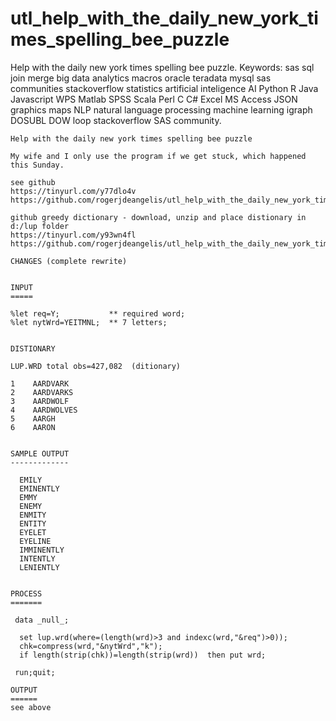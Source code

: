 # utl_help_with_the_daily_new_york_times_spelling_bee_puzzle
Help with the daily new york times spelling bee puzzle.  Keywords: sas sql join merge big data analytics macros oracle teradata mysql sas communities stackoverflow statistics artificial inteligence AI Python R Java Javascript WPS Matlab SPSS Scala Perl C C# Excel MS Access JSON graphics maps NLP natural language processing machine learning igraph DOSUBL DOW loop stackoverflow SAS community.

    Help with the daily new york times spelling bee puzzle

    My wife and I only use the program if we get stuck, which happened this Sunday.

    see github
    https://tinyurl.com/y77dlo4v
    https://github.com/rogerjdeangelis/utl_help_with_the_daily_new_york_times_spelling_bee_puzzle

    github greedy dictionary - download, unzip and place distionary in d:/lup folder
    https://tinyurl.com/y93wn4fl
    https://github.com/rogerjdeangelis/utl_help_with_the_daily_new_york_times_spelling_bee_puzzle/blob/master/utl_help_with_the_daily_new_york_times_spelling_bee_puzzle.zip

    CHANGES (complete rewrite)


    INPUT
    =====

    %let req=Y;           ** required word;
    %let nytWrd=YEITMNL;  ** 7 letters;


    DISTIONARY

    LUP.WRD total obs=427,082  (ditionary)

    1    AARDVARK
    2    AARDVARKS
    3    AARDWOLF
    4    AARDWOLVES
    5    AARGH
    6    AARON


    SAMPLE OUTPUT
    -------------

      EMILY
      EMINENTLY
      EMMY
      ENEMY
      ENMITY
      ENTITY
      EYELET
      EYELINE
      IMMINENTLY
      INTENTLY
      LENIENTLY


    PROCESS
    =======

     data _null_;

      set lup.wrd(where=(length(wrd)>3 and indexc(wrd,"&req")>0));
      chk=compress(wrd,"&nytWrd","k");
      if length(strip(chk))=length(strip(wrd))  then put wrd;

     run;quit;

    OUTPUT
    ======
    see above

